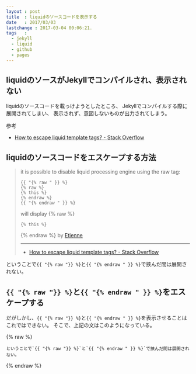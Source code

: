 ```yaml
---
layout : post
title  : liquidのソースコードを表示する
date   : 2017/03/03
lastchange : 2017-03-04 00:06:21.
tags   :
  - jekyll
  - liquid
  - github
  - pages
---
```


## liquidのソースがJekyllでコンパイルされ、表示されない

liquidのソースコードを載っけようとしたところ、
Jekyllでコンパイルする際に展開されてしまい、
表示されず、意図しないものが出力されてしまう。

参考

* [How to escape liquid template tags? - Stack Overflow](http://stackoverflow.com/questions/3426182/how-to-escape-liquid-template-tags)

## liquidのソースコードをエスケープする方法

> it is possible to disable liquid processing engine using the raw tag:
> 
> ```liquid
> {{ "{% raw " }} %}
> {% raw %}
> {% this %}
> {% endraw %}
> {{ "{% endraw " }} %}
> ```
> 
> will display 
> {% raw %}
> ```liquid
> {% this %}
> ```
> {% endraw %} 
> by [Etienne](http://stackoverflow.com/users/406458/etienne)
> 
> 
> ---
> 
> * [How to escape liquid template tags? - Stack Overflow](http://stackoverflow.com/questions/3426182/how-to-escape-liquid-template-tags)


ということで`{{ "{% raw "}} %}`と`{{ "{% endraw " }} %}`で挟んだ間は展開されない。

## `{{ "{% raw "}} %}`と`{{ "{% endraw " }} %}`をエスケープする

だがしかし、`{{ "{% raw "}} %}`と`{{ "{% endraw " }} %}`を表示させることはこれではできない。
そこで、上記の文はこのようになっている。

{% raw %}
```liquid
ということで`{{ "{% raw "}} %}`と`{{ "{% endraw " }} %}`で挟んだ間は展開されない。
```
{% endraw  %}
